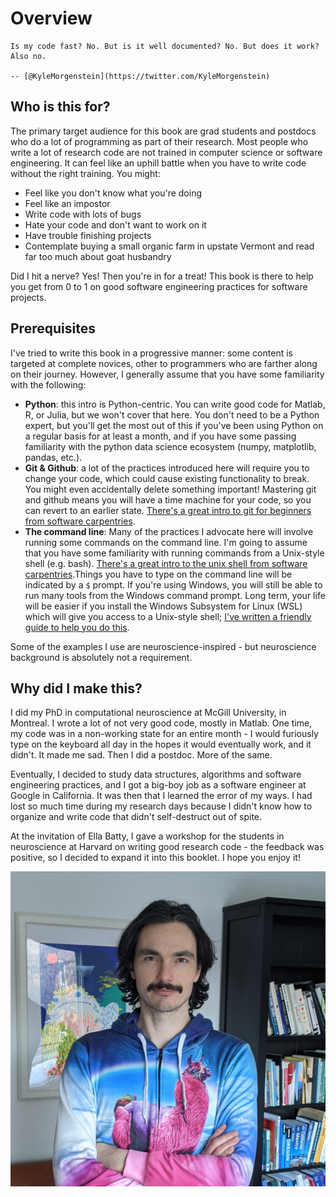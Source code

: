 # Overview

```{epigraph}
Is my code fast? No. But is it well documented? No. But does it work? Also no. 

-- [@KyleMorgenstein](https://twitter.com/KyleMorgenstein)
```

## Who is this for?

The primary target audience for this book are grad students and postdocs who do a lot of programming as part of their research. Most people who write a lot of research code are not trained in computer science or software engineering. It can feel like an uphill battle when you have to write code without the right training. You might:

* Feel like you don't know what you're doing
* Feel like an impostor
* Write code with lots of bugs
* Hate your code and don't want to work on it
* Have trouble finishing projects
* Contemplate buying a small organic farm in upstate Vermont and read far too much about goat husbandry

Did I hit a nerve? Yes! Then you're in for a treat! This book is there to help you get from 0 to 1 on good software engineering practices for software projects. 

## Prerequisites

I've tried to write this book in a progressive manner: some content is targeted at complete novices, other to programmers who are farther along on their journey. However, I generally assume that you have some familiarity with the following:

* **Python**: this intro is Python-centric. You can write good code for Matlab, R, or Julia, but we won't cover that here. You don't need to be a Python expert, but you'll get the most out of this if you've been using Python on a regular basis for at least a month, and if you have some passing familiarity with the python data science ecosystem (numpy, matplotlib, pandas, etc.).
* **Git & Github**: a lot of the practices introduced here will require you to change your code, which could cause existing functionality to break. You might even accidentally delete something important! Mastering git and github means you will have a time machine for your code, so you can revert to an earlier state. [There's a great intro to git for beginners from software carpentries](https://swcarpentry.github.io/git-novice/).
* **The command line**: Many of the practices I advocate here will involve running some commands on the command line. I'm going to assume that you have some familiarity with running commands from a Unix-style shell (e.g. bash). [There's a great intro to the unix shell from software carpentries](http://swcarpentry.github.io/shell-novice/).Things you have to type on the command line will be indicated by a `$` prompt. If you're using Windows, you will still be able to run many tools from the Windows command prompt. Long term, your life will be easier if you install the Windows Subsystem for Linux (WSL) which will give you access to a Unix-style shell; [I've written a friendly guide to help you do this](wsl.myst). 

Some of the examples I use are neuroscience-inspired - but neuroscience background is absolutely not a requirement. 

## Why did I make this?

I did my PhD in computational neuroscience at McGill University, in Montreal. I wrote a lot of not very good code, mostly in Matlab. One time, my code was in a non-working state for an entire month - I would furiously type on the keyboard all day in the hopes it would eventually work, and it didn't. It made me sad. Then I did a postdoc. More of the same. 

Eventually, I decided to study data structures, algorithms and software engineering practices, and I got a big-boy job as a software engineer at Google in California. It was then that I learned the error of my ways. I had lost so much time during my research days because I didn't know how to organize and write code that didn't self-destruct out of spite.

At the invitation of Ella Batty, I gave a workshop for the students in neuroscience at Harvard on writing good research code - the feedback was positive, so I decided to expand it into this booklet. I hope you enjoy it!

![It me](figures/pic.jpeg)